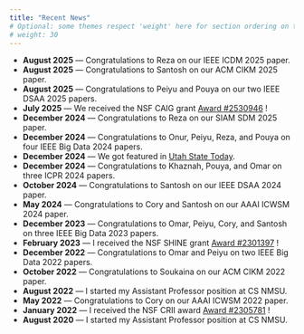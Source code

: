 ```yaml
---
title: "Recent News"
# Optional: some themes respect 'weight' here for section ordering on the home; if yours does, set a value slightly larger than Education.
# weight: 30
---
```


- **August 2025** — Congratulations to Reza on our IEEE ICDM 2025 paper.
- **August 2025** — Congratulations to Santosh on our ACM CIKM 2025 paper.
- **August 2025** — Congratulations to Peiyu and Pouya on our two IEEE DSAA 2025 papers.
- **July 2025** — We received the NSF CAIG grant [Award #2530946](https://www.nsf.gov/awardsearch/showAward?AWD_ID=2530946) !  
- **December 2024** — Congratulations to Reza on our SIAM SDM 2025 paper.
- **December 2024** — Congratulations to Onur, Peiyu, Reza, and Pouya on four IEEE Big Data 2024 papers.
- **December 2024** — We got featured in [Utah State Today](https://www.usu.edu/today/story/here-comes-the-sun-usu-computer-scientists-develop-models-to-predict-extreme-solar-phenomena).
- **December 2024** — Congratulations to Khaznah, Pouya, and Omar on three ICPR 2024 papers.
- **October 2024** — Congratulations to Santosh on our IEEE DSAA 2024 paper.
- **May 2024** — Congratulations to Cory and Santosh on our AAAI ICWSM 2024 paper.
- **December 2023** — Congratulations to Omar, Peiyu, Cory, and Santosh on three IEEE Big Data 2023 papers.
- **February 2023** — I received the NSF SHINE grant [Award #2301397](https://www.nsf.gov/awardsearch/showAward?AWD_ID=2301397) !
- **December 2022** — Congratulations to Omar and Peiyu on two IEEE Big Data 2022 papers.
- **October 2022** — Congratulations to Soukaina on our ACM CIKM 2022 paper.
- **August 2022** — I started my Assistant Professor position at CS NMSU.
- **May 2022** — Congratulations to Cory on our AAAI ICWSM 2022 paper.
- **January 2022** — I received the NSF CRII award [Award #2305781](https://www.nsf.gov/awardsearch/showAward?AWD_ID=2305781) !
- **August 2020** — I started my Assistant Professor position at CS NMSU.
